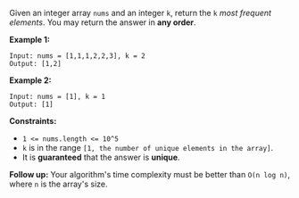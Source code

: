 Given an integer array `nums` and an integer `k`, return the `k` *most frequent elements*. You may return the answer in **any order**.

**Example 1:**
```
Input: nums = [1,1,1,2,2,3], k = 2
Output: [1,2]
```
**Example 2:**
```
Input: nums = [1], k = 1
Output: [1]
``` 
**Constraints:**
* `1 <= nums.length <= 10^5`
* `k` is in the range `[1, the number of unique elements in the array]`.
* It is **guaranteed** that the answer is **unique**.

**Follow up:** Your algorithm's time complexity must be better than `O(n log n)`, where `n` is the array's size.
